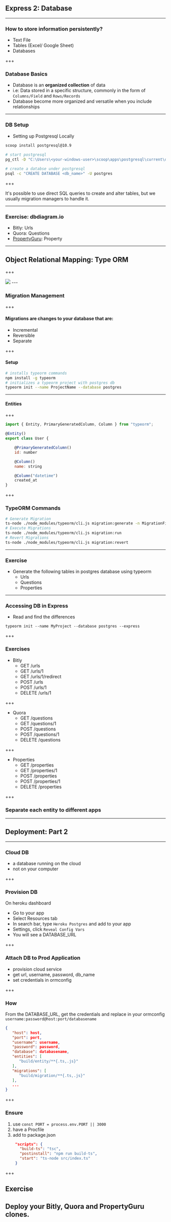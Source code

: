 ## Express 2: Database

---

### How to store information persistently?
- Text File
- Tables (Excel/ Google Sheet)
- Databases

+++

### Database Basics
- Database is an **organized collection** of data
- i.e: Data stored in a specific structure, commonly in the form of `Columns/Field` and `Rows/Records`
- Database become more organized and versatile when you include relationships

---

### DB Setup
- Setting up Postgresql Locally
```bash
scoop install postgresql@10.9
 
# start postgresql
pg_ctl -D "C:\Users\<your-windows-user>\scoop\apps\postgresql\current\data" -l logfile start

# create a databse under postgresql
psql -c "CREATE DATABASE <db_name>" -U postgres
```

+++

It's possible to use direct SQL queries to create and alter tables, but we usually migration managers to handle it.

---

### Exercise: dbdiagram.io
- Bitly: Urls
- Quora: Questions
- [PropertyGuru](https://www.propertyguru.com.my): Property

---

## Object Relational Mapping: Type ORM

+++

<img src="https://kroki.io/mermaid/svg/eNpNjksOgkAQRPeeonauuAALFobExISoxAsMQ4NjhMHuHom3d5jgp7f9XlUJPQKNlkpnejbDBvEO5mnEsps0K4rLa6JjXeXYk6I1atCxH9A2CV2_iCBOXrRnkhznQOxIUO7QeQb7OZnJ-FDIFuebXplJFnArsP4ehlGgHr65kVUYVXZNUJL_0iXgNzVHTRo4eqs0O73Gman5DSCoTLU=">
---

### Migration Management

+++

#### Migrations are changes to your database that are:
- Incremental
- Reversible
- Separate

+++

#### Setup
```bash
# installs typeorm commands
npm install -g typeorm
# initializes a typeorm project with postgres db
typeorm init --name ProjectName --database postgres
```

---

#### Entities

+++

```js
import { Entity, PrimaryGeneratedColumn, Column } from "typeorm";

@Entity()
export class User {

    @PrimaryGeneratedColumn()
    id: number

    @Column()
    name: string

    @Column("datetime")
    created_at
}
```

+++

### TypeORM Commands
```bash
# Generate Migration
ts-node ./node_modules/typeorm/cli.js migration:generate -n MigrationFileName
# Execute Migrations
ts-node ./node_modules/typeorm/cli.js migration:run
# Revert Migrations
ts-node ./node_modules/typeorm/cli.js migration:revert
```

---

### Exercise
- Generate the following tables in postgres database using typeorm
    - Urls
    - Questions
    - Properties

--- 

### Accessing DB in Express
- Read and find the differences
```
typeorm init --name MyProject --database postgres --express
```

+++

### Exercises
- Bitly
    - GET /urls
    - GET /urls/1
    - GET /urls/1/redirect
    - POST /urls
    - POST /urls/1
    - DELETE /urls/1

+++

- Quora
    - GET /questions
    - GET /questions/1
    - POST /questions
    - POST /questions/1
    - DELETE /questions

+++

- Properties
    - GET /properties
    - GET /properties/1
    - POST /properties
    - POST /properties/1
    - DELETE /properties

+++

### Separate each entity to different apps

---

## Deployment: Part 2

---

### Cloud DB
- a database running on the cloud
- not on your computer

+++

### Provision DB
On heroku dashboard
- Go to your app
- Select Resources tab
- In search bar, type `Heroku Postgres` and add to your app
- Settings, click `Reveal Config Vars`
- You will see a DATABASE_URL

+++

### Attach DB to Prod Application
- provision cloud service
- get url, username, password, db_name
- set credentials in ormconfig

+++

### How
From the DATABASE_URL, get the credentials and replace in your ormconfig
`username:password@host:port/databasename`
```json
{
   "host": host,
   "port": port,
   "username": username,
   "password": password,
   "database": databasename,
   "entities": [
      "build/entity/**{.ts,.js}"
   ],
   "migrations": [
      "build/migration/**{.ts,.js}"
   ],
   ...
}
```

+++

### Ensure
1. use `const PORT = process.env.PORT || 3000`
2. have a Procfile
3. add to package.json
   ```json 
    "scripts": {
      "build-ts": "tsc",
      "postinstall": "npm run build-ts",
      "start": "ts-node src/index.ts"
    }
   ```

+++

## Exercise
Deploy your Bitly, Quora and PropertyGuru clones.
---




